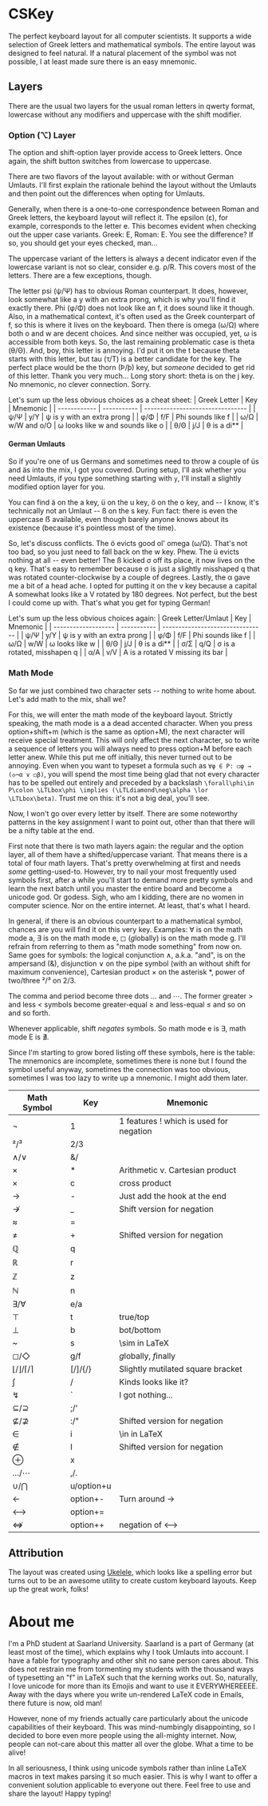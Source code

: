 # CSKey
The perfect keyboard layout for all computer scientists. It supports a wide selection of Greek letters and mathematical symbols. The entire layout was designed to feel natural. If a natural placement of the symbol was not possible, I at least made sure there is an easy mnemonic.

## Layers
There are the usual two layers for the usual roman letters in qwerty format, lowercase without any modifiers and uppercase with the shift modifier.

### Option (⌥) Layer
The option and shift-option layer provide access to Greek letters. Once again, the shift button switches from lowercase to uppercase.

There are two flavors of the layout available: with or without German Umlauts. I'll first explain the rationale behind the layout without the Umlauts and then point out the differences when opting for Umlauts.

Generally, when there is a one-to-one correspondence between Roman and Greek letters, the keyboard layout will reflect it. The epsilon (ε), for example, corresponds to the letter e. This becomes evident when checking out the upper case variants. Greek: E, Roman: E. You see the difference? If so, you should get your eyes checked, man...

The uppercase variant of the letters is always a decent indicator even if the lowercase variant is not so clear, consider e.g. ρ/R. This covers most of the letters. There are a few exceptions, though.

The letter psi (ψ/Ψ) has to obvious Roman counterpart. It does, however, look somewhat like a y with an extra prong, which is why you'll find it exactly there. 
Phi (φ/Φ) does not look like an f, it does sound like it though. Also, in a mathematical context, it's often used as the Greek counterpart of f, so this is where it lives on the keyboard. 
Then there is omega (ω/Ω) where both o and w are decent choices. And since neither was occupied, yet, ω is accessible from both keys. 
So, the last remaining problematic case is theta (θ/Θ). And, boy, this letter is annoying. I'd put it on the t because theta starts with this letter, but tau (τ/T) is a better candidate for the key. The perfect place would be the thorn (Þ/þ) key, but _someone_ decided to get rid of this letter. Thank you very much...
Long story short: theta is on the j key. No mnemonic, no clever connection. Sorry.

Let's sum up the less obvious choices as a cheat sheet:
| Greek Letter | Key         | Mnemonic                         |
| ------------ | ----------- | -------------------------------- |
| ψ/Ψ          | y/Y         | ψ is y with an extra prong       |
| φ/Φ          | f/F         | Phi sounds like f                |
| ω/Ω          | w/W and o/O | ω looks like w and sounds like o |
| θ/Θ          | j/J         | θ is a di**                      |

#### German Umlauts
So if you're one of us Germans and sometimes need to throw a couple of üs and äs into the mix, I got you covered. During setup, I'll ask whether you need Umlauts, if you type something starting with `y`, I'll install a slightly modified option layer for you.

You can find ä on the a key, ü on the u key, ö on the o key, and -- I know, it's technically not an Umlaut -- ß on the s key. Fun fact: there is even the uppercase ẞ available, even though barely anyone knows about its existence (because it's pointless most of the time).

So, let's discuss conflicts. The ö evicts good ol' omega (ω/Ω). That's not too bad, so you just need to fall back on the w key. Phew. The ü evicts nothing at all -- even better! The ß kicked σ off its place, it now lives on the q key. That's easy to remember because σ is just a slightly misshaped q that was rotated counter-clockwise by a couple of degrees. Lastly, the α gave me a bit of a head ache. I opted for putting it on the v key because a capital A somewhat looks like a V rotated by 180 degrees. Not perfect, but the best I could come up with. That's what you get for typing German!

Let's sum up the less obvious choices again:
| Greek Letter/Umlaut | Key         | Mnemonic                         |
| ------------------- | ----------- | -------------------------------- |
| ψ/Ψ                 | y/Y         | ψ is y with an extra prong       |
| φ/Φ                 | f/F         | Phi sounds like f                |
| ω/Ω                 | w/W         | ω looks like w                   |
| θ/Θ                 | j/J         | θ is a di**                      |
| σ/Σ                 | q/Q         | σ is a rotated, misshapen q      |
| α/A                 | v/V         | A is a rotated V missing its bar |

### Math Mode
So far we just combined two character sets -- nothing to write home about.
Let's add math to the mix, shall we?

For this, we will enter the math mode of the keyboard layout. Strictly speaking, the math mode is a a dead accented character. When you press option+shift+m (which is the same as option+M), the next character will receive special treatment. This will only affect the next character, so to write a sequence of letters you will always need to press option+M before each letter anew. While this put me off initially, this never turned out to be annoying. Even when you want to typeset a formula such as `∀φ ∈ P: ◻φ → (◇¬α ∨ ◻β)`, you will spend the most time being glad that not every character has to be spelled out entirely and preceded by a backslash `\forall\phi\in P\colon \LTLbox\phi \implies (\LTLdiamond\neg\alpha \lor \LTLbox\beta)`. Trust me on this: it's not a big deal, you'll see.

Now, I won't go over every letter by itself. There are some noteworthy patterns in the key assignment I want to point out, other than that there will be a nifty table at the end.

First note that there is two math layers again: the regular and the option layer, all of them have a shifted/uppercase variant. That means there is a total of four math layers. That's pretty overwhelming at first and needs _some_ getting-used-to. However, try to nail your most frequently used symbols first, after a while you'll start to demand more pretty symbols and learn the next batch until you master the entire board and become a unicode god. Or godess. Sigh, who am I kidding, there are no women in computer science. Nor on the entire internet. At least, that's what I heard.

In general, if there is an obvious counterpart to a mathematical symbol, chances are you will find it on this very key. Examples: ∀ is on the math mode a, ∃ is on the math mode e, ◻ (*g*lobally) is on the math mode g. I'll refrain from referring to them as "math mode something" from now on. Same goes for symbols: the logical conjunction ∧, a.k.a. "and", is on the ampersand (&), disjunction ∨ on the pipe symbol (with an without shift for maximum convenience), Cartesian product × on the asterisk *, power of two/three ²/³ on 2/3. 

The comma and period become three dots … and ⋯. The former greater > and less < symbols become greater-equal ≥ and less-equal ≤ and so on and so forth.

Whenever applicable, shift *negates* symbols. So math mode e is ∃, math mode E is ∄.

Since I'm starting to grow bored listing off these symbols, here is the table:
The mnemonics are incomplete, sometimes there is none but I found the symbol useful anyway, sometimes the connection was too obvious, sometimes I was too lazy to write up a mnemonic. I might add them later.

| Math Symbol | Key | Mnemonic |
| ----------- | --- | -------- |
| ¬   | 1   | 1 features ! which is used for negation |
| ²/³ | 2/3 | |
| ∧/∨ | &/| | |
| ×   | *   | Arithmetic v. Cartesian product |
| ×   | c   | *c*ross product |
| → | - | Just add the hook at the end |
| ↛ | _ | Shift version for negation |
| ≈ | = | |
| ≠ | + | Shifted version for negation |
| ℚ | q | |
| ℝ | r | |
| ℤ | z | |
| ℕ | n | |
| ∃/∀ | e/a | |
| ⊤ | t | true/top |
| ⊥ | b | bot/bottom | 
| ~ | s | \sim in LaTeX |
| ◻/◇ | g/f | *g*lobally, *f*inally | 
| ⌊/⌋/⌈/⌉ | [/]/{/} | Slightly mutilated square bracket |
| ∫ | / | Kinds looks like it? |
| ↯ | ` | I got nothing... |
| ⊆/⊇ | ;/' | | 
| ⊈/⊉ | :/" | Shifted version for negation |
| ∈ | i | \in in LaTeX |
| ∉ | I | Shifted version for negation |
| ⊕ | x | |
| …/⋯ | ,/. | |
| ∪/⋂ | u/option+u | |
| ← | option+- | Turn around → |
| ⟷ | option+= | |
| ⇎ | option++ | negation of ⟷ |

## Attribution
The layout was created using [Ukelele](https://scripts.sil.org/cms/scripts/page.php?site_id=nrsi&id=ukelele), which looks like a spelling error but turns out to be an awesome utility to create custom keyboard layouts. Keep up the great work, folks!

# About me
I'm a PhD student at Saarland University. Saarland is a part of Germany (at least most of the time), which explains why I took Umlauts into account. I have a fable for typography and other shit no sane person cares about. This does not restrain me from tormenting my students with the thousand ways of typesetting an "f" in LaTeX such that the kerning works out. So, naturally, I love unicode for more than its Emojis and want to use it EVERYWHEREEEE. Away with the days where you write un-rendered LaTeX code in Emails, there future is now, old man!

However, none of my friends actually care particularly about the unicode capabilities of their keyboard. This was mind-numbingly disappointing, so I decided to bore even more people using the all-mighty internet. Now, people can not-care about this matter all over the globe. What a time to be alive!

In all seriousness, I think using unicode symbols rather than inline LaTeX macros in text makes parsing it so much easier. This is why I want to offer a convenient solution applicable to everyone out there. Feel free to use and share the layout! Happy typing!